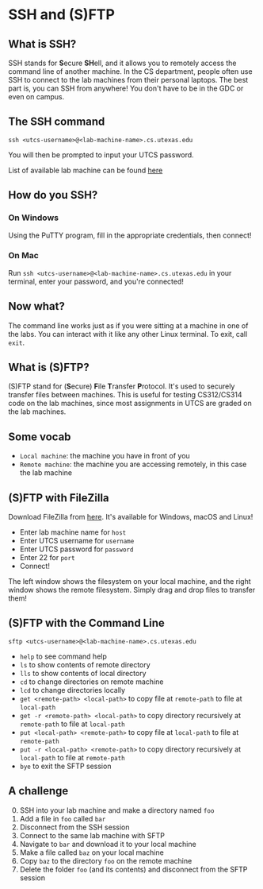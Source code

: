 # SSH and (S)FTP

## What is SSH?

SSH stands for **S**ecure **SH**ell, and it allows you to remotely access the command line of another machine. In the CS department, people often use SSH to connect to the lab machines from their personal laptops. The best part is, you can SSH from anywhere! You don't have to be in the GDC or even on campus.

## The SSH command

```
ssh <utcs-username>@<lab-machine-name>.cs.utexas.edu
```

You will then be prompted to input your UTCS password.

List of available lab machine can be found [here](https://apps.cs.utexas.edu/unixlabstatus/)

## How do you SSH?

### On Windows

Using the PuTTY program, fill in the appropriate credentials, then connect!

### On Mac

Run `ssh <utcs-username>@<lab-machine-name>.cs.utexas.edu` in your terminal, enter your password, and you're connected!

## Now what?

The command line works just as if you were sitting at a machine in one of the labs. You can interact with it like any other Linux terminal. To exit, call `exit`.

## What is (S)FTP?

(S)FTP stand for (**S**ecure) **F**ile **T**ransfer **P**rotocol. It's used to securely transfer files between machines. This is useful for testing CS312/CS314 code on the lab machines, since most assignments in UTCS are graded on the lab machines.

## Some vocab

- `Local machine`: the machine you have in front of you
- `Remote machine`: the machine you are accessing remotely, in this case the lab machine

## (S)FTP with FileZilla

Download FileZilla from [here](https://filezilla-project.org/download.php). It's available for Windows, macOS and Linux!

- Enter lab machine name for `host`
- Enter UTCS username for `username`
- Enter UTCS password for `password`
- Enter 22 for `port`
- Connect!

The left window shows the filesystem on your local machine, and the right window shows the remote filesystem. Simply drag and drop files to transfer them!

## (S)FTP with the Command Line

```
sftp <utcs-username>@<lab-machine-name>.cs.utexas.edu
```

- `help` to see command help
- `ls` to show contents of remote directory
- `lls` to show contents of local directory
- `cd` to change directories on remote machine
- `lcd` to change directories locally
- `get <remote-path> <local-path>` to copy file at `remote-path` to file at `local-path `
- `get -r <remote-path> <local-path>` to copy directory recursively at `remote-path` to file at `local-path `
- `put <local-path> <remote-path>` to copy file at `local-path` to file at `remote-path `
- `put -r <local-path> <remote-path>` to copy directory recursively at `local-path` to file at `remote-path `
- `bye` to exit the SFTP session

## A challenge

0. SSH into your lab machine and make a directory named `foo`
1. Add a file in `foo` called `bar`
2. Disconnect from the SSH session
3. Connect to the same lab machine with SFTP
4. Navigate to `bar` and download it to your local machine
5. Make a file called `baz` on your local machine
6. Copy `baz` to the directory `foo` on the remote machine
7. Delete the folder `foo` (and its contents) and disconnect from the SFTP session
